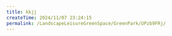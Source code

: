 ```yaml
---
title: kkjj
createTime: 2024/11/07 23:24:15
permalink: /LandscapeLeisureGreenSpace/GreenPark/UPzb9FRj/
---
```

